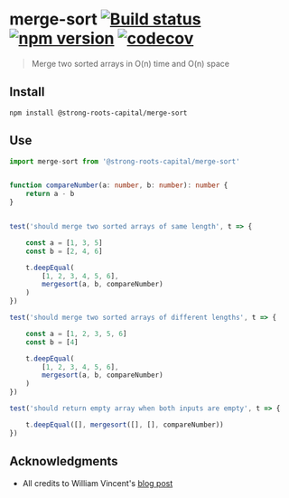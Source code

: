 # merge-sort [![Build status](https://travis-ci.org/strong-roots-capital/merge-sort.svg?branch=master)](https://travis-ci.org/strong-roots-capital/merge-sort) [![npm version](https://img.shields.io/npm/v/@strong-roots-capital/merge-sort.svg)](https://npmjs.org/package/@strong-roots-capital/merge-sort) [![codecov](https://codecov.io/gh/strong-roots-capital/merge-sort/branch/master/graph/badge.svg)](https://codecov.io/gh/strong-roots-capital/merge-sort)

> Merge two sorted arrays in O(n) time and O(n) space


## Install

```shell
npm install @strong-roots-capital/merge-sort
```

## Use

```typescript
import merge-sort from '@strong-roots-capital/merge-sort'


function compareNumber(a: number, b: number): number {
    return a - b
}


test('should merge two sorted arrays of same length', t => {

    const a = [1, 3, 5]
    const b = [2, 4, 6]

    t.deepEqual(
        [1, 2, 3, 4, 5, 6],
        mergesort(a, b, compareNumber)
    )
})

test('should merge two sorted arrays of different lengths', t => {

    const a = [1, 2, 3, 5, 6]
    const b = [4]

    t.deepEqual(
        [1, 2, 3, 4, 5, 6],
        mergesort(a, b, compareNumber)
    )
})

test('should return empty array when both inputs are empty', t => {

    t.deepEqual([], mergesort([], [], compareNumber))
})
```

## Acknowledgments

- All credits to William Vincent's [blog post](https://wsvincent.com/javascript-merge-two-sorted-arrays/)
